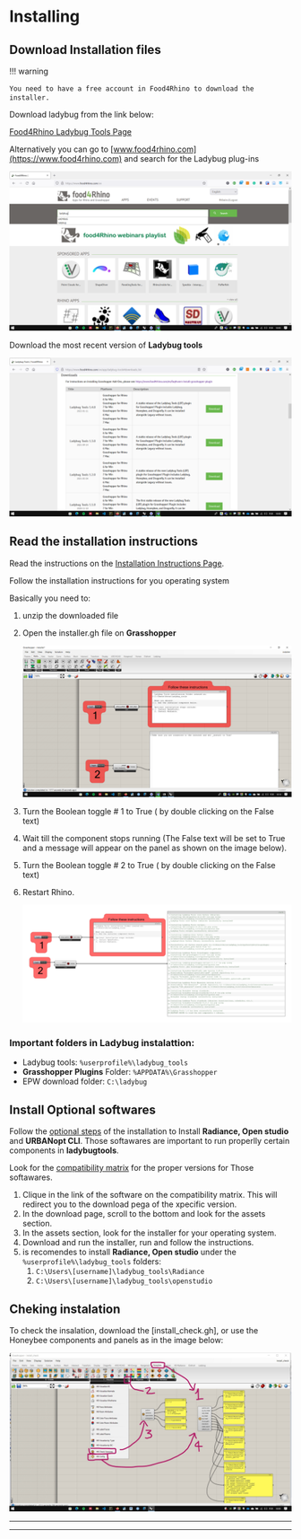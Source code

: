 # Installing


## Download Installation files


!!! warning

    You need to have a free account in Food4Rhino to download the installer.



Download ladybug from the link below:

[Food4Rhino Ladybug Tools Page](https://www.food4rhino.com/en/app/ladybug-tools)

Alternatively you can go to [www.food4rhino.com](https://www.food4rhino.com) and search for the Ladybug plug-ins

![food4rhino_01](./food4rhino_01.png)

Download the most recent version of **Ladybug tools**

![food4rhino_01](./food4rhino_02.png)


## Read the installation instructions

Read the instructions on the [Installation Instructions Page](https://github.com/ladybug-tools/lbt-grasshopper/wiki).

Follow the installation instructions for you operating system

Basically you need to:

1. unzip the downloaded file
2. Open the installer.gh file on **Grasshopper**

    ![installer](.\install_gh.png)

3. Turn the Boolean toggle # 1 to True ( by double clicking on the False text)
4. Wait till the component stops running (The False text will be set to True and a message will appear on the panel as shown on the image below).
5. Turn the Boolean toggle # 2 to True ( by double clicking on the False text)
6. Restart Rhino.

    ![install](./installation.png)


### Important folders in Ladybug instalattion:

- Ladybug tools: 
        ``` %userprofile%\ladybug_tools ```
- **Grasshopper** **Plugins** Folder: 
        ``` %APPDATA%\Grasshopper ```
- EPW download folder:
        ``` C:\ladybug ```

## Install Optional softwares

Follow the [optional steps](https://github.com/ladybug-tools/lbt-grasshopper/wiki/1.1-Windows-Installation-Steps#optional-steps) of the installation to Install **Radiance, Open studio** and **URBANopt CLI**. Those softawares are important to run properlly certain components in **ladybugtools**.

Look for the [compatibility matrix](https://github.com/ladybug-tools/lbt-grasshopper/wiki/1.4-Compatibility-Matrix#compatibility-matrix) for the proper versions for Those softawares.

1. Clique in the link of the software on the compatibility matrix. This will redirect you to the download pega of the xpecific version.
2. In the download page, scroll to the bottom and look for the assets section.
3. In the assets section, look for the installer for your operating system.
4. Download and run the installer, run and follow the instructions.
5. is recomendes to install **Radiance, Open studio** under the ``` %userprofile%\ladybug_tools ``` folders:
   1. ``` C:\Users\[username]\ladybug_tools\Radiance ```
   2. ``` C:\Users\[username]\ladybug_tools\openstudio ```


## Cheking instalation

To check the insalation, download the [install_check.gh], or use the Honeybee components and panels as in the image below:

![install check](./Install_check.jpg)


__________
__________
